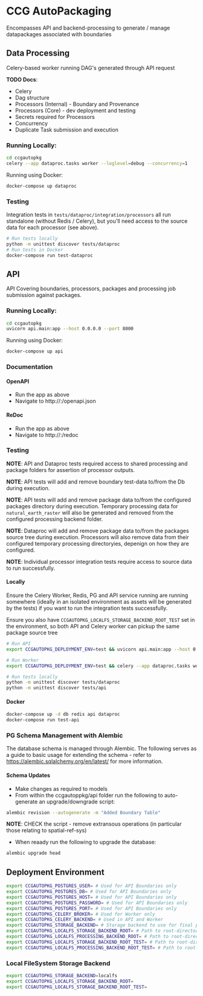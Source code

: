 # CCG AutoPackaging

Encompasses API and backend-processing to generate / manage datapackages associated with boundaries

## Data Processing

Celery-based worker running DAG's generated through API request

__TODO Docs__:

* Celery
* Dag structure
* Processors (Internal) - Boundary and Provenance 
* Processors (Core) - dev deployment and testing
* Secrets required for Processors
* Concurrency
* Duplicate Task submission and execution

### Running Locally:

```bash
cd ccgautopkg
celery --app dataproc.tasks worker --loglevel=debug --concurrency=1
```

Running using Docker:

```bash
docker-compose up dataproc
```

### Testing

Integration tests in `tests/dataproc/integration/processors` all run standalone (without Redis / Celery), but you'll need access to the source data for each processor (see above).

```bash
# Run tests locally
python -m unittest discover tests/dataproc
# Run tests in Docker
docker-compose run test-dataproc
```

## API

API Covering boundaries, processors, packages and processing job submission against packages.

### Running Locally:

```bash
cd ccgautopkg
uvicorn api.main:app --host 0.0.0.0 --port 8000
```

Running using Docker:

```bash
docker-compose up api
```

### Documentation

#### OpenAPI

* Run the app as above
* Navigate to http://<host>:<port>/openapi.json

#### ReDoc

* Run the app as above
* Navigate to http://<host>:<port>/redoc

### Testing

__NOTE__: API and Dataproc tests required access to shared processing and package folders for assertion of processor outputs.

__NOTE__: API tests will add and remove boundary test-data to/from the Db during execution.

__NOTE__: API tests will add and remove package data to/from the configured packages directory during execution.  Temporary processing data for `natural_earth_raster` will also be generated and removed from the configured processing backend folder.

__NOTE__: Dataproc will add and remove package data to/from the packages source tree during execution.  Processors will also remove data from their configured temporary processing directoryies, depenign on how they are configured.

__NOTE__: Individual processor integration tests require access to source data to run successfully.

#### Locally

Ensure the Celery Worker, Redis, PG and API service running are running somewhere (ideally in an isolated environment as assets will be generated by the tests) if you want to run the integration tests successfully.

Ensure you also have `CCGAUTOPKG_LOCALFS_STORAGE_BACKEND_ROOT_TEST` set in the environment, so both API and Celery worker can pickup the same package source tree

```bash
# Run API
export CCGAUTOPKG_DEPLOYMENT_ENV=test && uvicorn api.main:app --host 0.0.0.0 --port 8000 --reload

# Run Worker 
export CCGAUTOPKG_DEPLOYMENT_ENV=test && celery --app dataproc.tasks worker --loglevel=debug --concurrency=1

# Run tests locally
python -m unittest discover tests/dataproc
python -m unittest discover tests/api
```

#### Docker

```bash
docker-compose up -d db redis api dataproc
docker-compose run test-api
```

### PG Schema Management with Alembic

The database schema is managed through Alembic.  The following serves as a guide to basic usage for extending the schema - refer to https://alembic.sqlalchemy.org/en/latest/ for more information.

#### Schema Updates

* Make changes as required to models
* From within the ccgautoppkg/api folder run the following to auto-generate an upgrade/downgrade script:

```bash
alembic revision --autogenerate -m "Added Boundary Table"
```

__NOTE__: CHECK the script - remove extransous operations (in particular those relating to spatial-ref-sys)

* When reaady run the following to upgrade the database:

```bash
alembic upgrade head
```

## Deployment Environment

```bash
export CCGAUTOPKG_POSTGRES_USER= # Used for API Boundaries only
export CCGAUTOPKG_POSTGRES_DB= # Used for API Boundaries only
export CCGAUTOPKG_POSTGRES_HOST= # Used for API Boundaries only
export CCGAUTOPKG_POSTGRES_PASSWORD= # Used for API Boundaries only
export CCGAUTOPKG_POSTGRES_PORT= # Used for API Boundaries only
export CCGAUTOPKG_CELERY_BROKER= # Used for Worker only
export CCGAUTOPKG_CELERY_BACKEND= # Used in API and Worker
export CCGAUTOPKG_STORAGE_BACKEND= # Storage backend to use for final packages (see additional backend-specific flags below for more info).  Used in API and Worker
export CCGAUTOPKG_LOCALFS_STORAGE_BACKEND_ROOT= # Path to root-directory for packages.  Used in API and Worker
export CCGAUTOPKG_LOCALFS_PROCESSING_BACKEND_ROOT= # Path to root-directory for local interim processing data.  Used by Worker only
export CCGAUTOPKG_LOCALFS_STORAGE_BACKEND_ROOT_TEST= # Path to root-directory for packages when running integration tests.  Used in API and Worker
export CCGAUTOPKG_LOCALFS_PROCESSING_BACKEND_ROOT_TEST= # Path to root-directory for local interim processing data when running integration tests.  Used by Worker only
```

### Local FileSystem Storage Backend

```bash
export CCGAUTOPKG_STORAGE_BACKEND=localfs
export CCGAUTOPKG_LOCALFS_STORAGE_BACKEND_ROOT=
export CCGAUTOPKG_LOCALFS_STORAGE_BACKEND_ROOT_TEST=
```